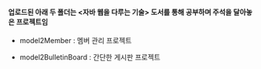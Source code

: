 #### 업로드된 아래 두 폴더는 <자바 웹을 다루는 기술> 도서를 통해 공부하며 주석을 달아놓은 프로젝트임 

* model2Member : 멤버 관리 프로젝트

* model2BulletinBoard : 간단한 게시판 프로젝트 
